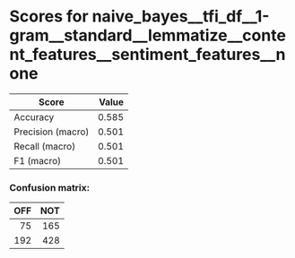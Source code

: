 # Scores for naive_bayes__tfi_df__1-gram__standard__lemmatize__content_features__sentiment_features__none
|      Score      |Value|
|-----------------|----:|
|Accuracy         |0.585|
|Precision (macro)|0.501|
|Recall (macro)   |0.501|
|F1 (macro)       |0.501|

### Confusion matrix:
|OFF|NOT|
|--:|--:|
| 75|165|
|192|428|
